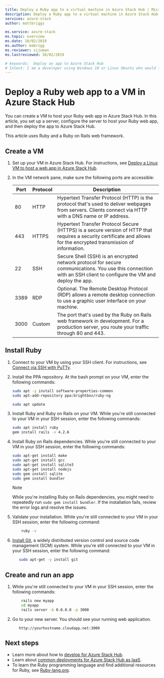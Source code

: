 ```yaml
---
title: Deploy a Ruby app to a virtual machine in Azure Stack Hub | Microsoft Docs
description: Deploy a Ruby app to a virtual machine in Azure Stack Hub.
services: azure-stack
author: mattbriggs

ms.service: azure-stack
ms.topic: overview
ms.date: 10/02/2019
ms.author: mabrigg
ms.reviewer: sijuman
ms.lastreviewed: 10/02/2019

# keywords:  Deploy an app to Azure Stack Hub
# Intent: I am a developer using Windows 10 or Linux Ubuntu who would like to deploy an app for Azure Stack Hub.
---
```


# Deploy a Ruby web app to a VM in Azure Stack Hub

You can create a VM to host your Ruby web app in Azure Stack Hub. In this article, you set up a server, configure the server to host your Ruby web app, and then deploy the app to Azure Stack Hub.

This article uses Ruby and a Ruby on Rails web framework.

## Create a VM

1. Set up your VM in Azure Stack Hub. For instructions, see [Deploy a Linux VM to host a web app in Azure Stack Hub](azure-stack-dev-start-howto-deploy-linux.md).

2. In the VM network pane, make sure the following ports are accessible:

    | Port | Protocol | Description |
    | --- | --- | --- |
    | 80 | HTTP | Hypertext Transfer Protocol (HTTP) is the protocol that's used to deliver webpages from servers. Clients connect via HTTP with a DNS name or IP address. |
    | 443 | HTTPS | Hypertext Transfer Protocol Secure (HTTPS) is a secure version of HTTP that requires a security certificate and allows for the encrypted transmission of information. |
    | 22 | SSH | Secure Shell (SSH) is an encrypted network protocol for secure communications. You use this connection with an SSH client to configure the VM and deploy the app. |
    | 3389 | RDP | Optional. The Remote Desktop Protocol (RDP) allows a remote desktop connection to use a graphic user interface on your machine.   |
    | 3000 | Custom | The port that's used by the Ruby on Rails web framework in development. For a production server, you route your traffic through 80 and 443. |

## Install Ruby

1. Connect to your VM by using your SSH client. For instructions, see [Connect via SSH with PuTTy](azure-stack-dev-start-howto-ssh-public-key.md#connect-with-ssh-by-using-putty).

1. Install the PPA repository. At the bash prompt on your VM, enter the following commands:

    ```bash  
    sudo apt -y install software-properties-common
    sudo apt-add-repository ppa:brightbox/ruby-ng

    sudo apt update
    ```

2. Install Ruby and Ruby on Rails on your VM. While you're still connected to your VM in your SSH session, enter the following commands:

    ```bash  
    sudo apt install ruby
    gem install rails -v 4.2.6
    ```

3. Install Ruby on Rails dependencies. While you're still connected to your VM in your SSH session, enter the following commands:

    ```bash  
    sudo apt-get install make
    sudo apt-get install gcc
    sudo apt-get install sqlite3
    sudo apt-get install nodejs
    sudo gem install sqlite
    sudo gem install bundler
    ```

    > [!Note]  
    > While you're installing Ruby on Rails dependencies, you might need to repeatedly run `sudo gem install bundler`. If the installation fails, review the error logs and resolve the issues.

4. Validate your installation. While you're still connected to your VM in your SSH session, enter the following command:

    ```bash  
        ruby -v
    ```

3. [Install Git](https://git-scm.com), a widely distributed version control and source code management (SCM) system. While you're still connected to your VM in your SSH session, enter the following command:

    ```bash  
       sudo apt-get -y install git
    ```

## Create and run an app

1. While you're still connected to your VM in your SSH session, enter the following commands:

    ```bash
        rails new myapp
        cd myapp
        rails server -b 0.0.0.0 -p 3000
    ```

2. Go to your new server. You should see your running web application.

    ```HTTP  
       http://yourhostname.cloudapp.net:3000
    ```

## Next steps

- Learn more about how to [develop for Azure Stack Hub](azure-stack-dev-start.md).
- Learn about [common deployments for Azure Stack Hub as IaaS](azure-stack-dev-start-deploy-app.md).
- To learn the Ruby programming language and find additional resources for Ruby, see [Ruby-lang.org](https://www.ruby-lang.org).
